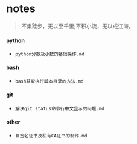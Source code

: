 # notes
>不集跬步，无以至千里;不积小流，无以成江海。 

#### python
* `python分数及小数的基础操作.md`

#### bash
* `bash获取执行脚本目录的方法.md`

#### git
* `解决git status命令行中文显示的问题.md`

#### other
* `自签名证书及私有CA证书的制作.md`
